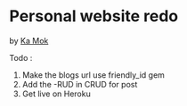 # Personal website redo

by [Ka Mok](http://heykamok.com)

Todo :
 1. Make the blogs url use friendly_id gem 
 2. Add the -RUD in CRUD for post
 3. Get live on Heroku

